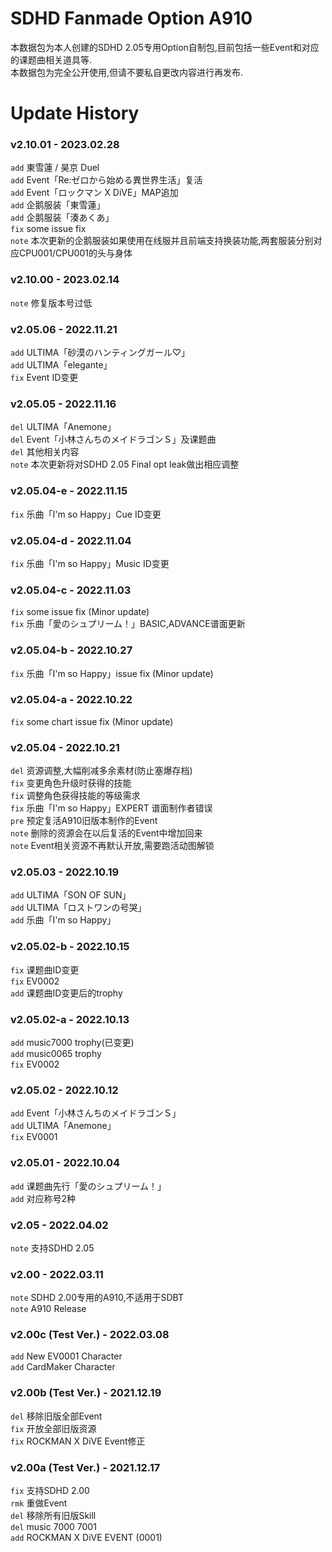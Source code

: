 # SDHD Fanmade Option A910
本数据包为本人创建的SDHD 2.05专用Option自制包,目前包括一些Event和对应的课题曲相关道具等.\
本数据包为完全公开使用,但请不要私自更改内容进行再发布.

# Update History

### v2.10.01 - 2023.02.28
`add`  東雪蓮 / 昊京 Duel\
`add`  Event「Re:ゼロから始める異世界生活」复活\
`add`  Event「ロックマン X DiVE」MAP追加\
`add`  企鹅服装「東雪蓮」\
`add`  企鹅服装「湊あくあ」\
`fix`  some issue fix\
`note`  本次更新的企鹅服装如果使用在线服并且前端支持换装功能,两套服装分别对应CPU001/CPU001的头与身体

### v2.10.00 - 2023.02.14
`note`  修复版本号过低

### v2.05.06 - 2022.11.21
`add`  ULTIMA「砂漠のハンティングガール♡」\
`add`  ULTIMA「elegante」\
`fix`  Event ID变更

### v2.05.05 - 2022.11.16
`del`  ULTIMA「Anemone」\
`del`  Event「小林さんちのメイドラゴンＳ」及课题曲\
`del`  其他相关内容\
`note` 本次更新将对SDHD 2.05 Final opt leak做出相应调整

### v2.05.04-e - 2022.11.15
`fix`  乐曲「I'm so Happy」Cue ID变更

### v2.05.04-d - 2022.11.04
`fix`  乐曲「I'm so Happy」Music ID变更

### v2.05.04-c - 2022.11.03
`fix`  some issue fix (Minor update)\
`fix`  乐曲「愛のシュプリーム！」BASIC,ADVANCE谱面更新

### v2.05.04-b - 2022.10.27
`fix`  乐曲「I'm so Happy」issue fix (Minor update)

### v2.05.04-a - 2022.10.22
`fix`  some chart issue fix (Minor update)

### v2.05.04 - 2022.10.21
`del`  资源调整,大幅削减多余素材(防止塞爆存档)\
`fix`  变更角色升级时获得的技能\
`fix`  调整角色获得技能的等级需求\
`fix`  乐曲「I'm so Happy」EXPERT 谱面制作者错误\
`pre`  预定复活A910旧版本制作的Event\
`note` 删除的资源会在以后复活的Event中增加回来\
`note` Event相关资源不再默认开放,需要跑活动图解锁

### v2.05.03 - 2022.10.19
`add`  ULTIMA「SON OF SUN」\
`add`  ULTIMA「ロストワンの号哭」\
`add`  乐曲「I'm so Happy」

### v2.05.02-b - 2022.10.15
`fix`  课题曲ID变更\
`fix`  EV0002\
`add`  课题曲ID变更后的trophy

### v2.05.02-a - 2022.10.13
`add`  music7000 trophy(已变更)\
`add`  music0065 trophy\
`fix`  EV0002

### v2.05.02 - 2022.10.12
`add`  Event「小林さんちのメイドラゴンＳ」\
`add`  ULTIMA「Anemone」\
`fix`  EV0001

### v2.05.01 - 2022.10.04
`add`  课题曲先行「愛のシュプリーム！」\
`add`  对应称号2种

### v2.05 - 2022.04.02
`note` 支持SDHD 2.05

### v2.00 - 2022.03.11
`note` SDHD 2.00专用的A910,不适用于SDBT\
`note` A910 Release

### v2.00c (Test Ver.) - 2022.03.08
`add`  New EV0001 Character\
`add`  CardMaker Character

### v2.00b (Test Ver.) - 2021.12.19
`del`  移除旧版全部Event\
`fix`  开放全部旧版资源\
`fix`  ROCKMAN X DiVE Event修正

### v2.00a (Test Ver.) - 2021.12.17
`fix`  支持SDHD 2.00\
`rmk`  重做Event\
`del`  移除所有旧版Skill\
`del`  music 7000 7001\
`add`  ROCKMAN X DiVE EVENT (0001)
